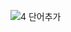 ![4  단어추가](https://user-images.githubusercontent.com/112390998/188855302-2972bd64-4826-4e86-83ad-c0744ab194c2.jpg)
